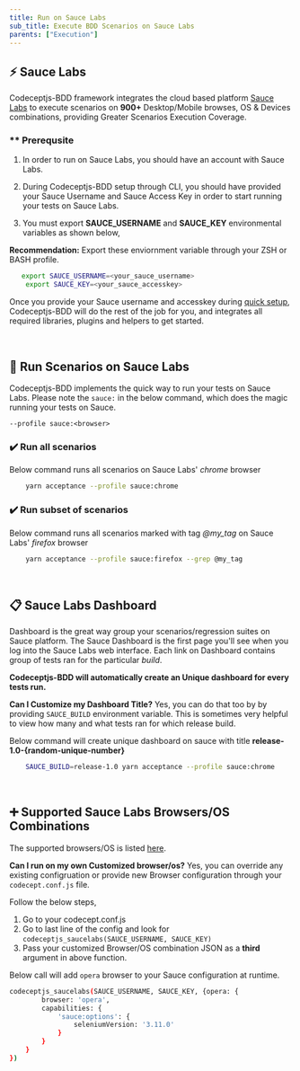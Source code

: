 ```yaml
---
title: Run on Sauce Labs
sub_title: Execute BDD Scenarios on Sauce Labs
parents: ["Execution"]
---
```

## ⚡️  Sauce Labs
Codeceptjs-BDD framework integrates the cloud based platform [Sauce Labs](https://saucelabs.com) to execute scenarios on **900+** Desktop/Mobile browses, OS & Devices combinations, providing Greater Scenarios Execution Coverage.

### ** Prerequsite

1. In order to run on Sauce Labs, you should have an account with Sauce Labs. 

2. During Codeceptjs-BDD setup through CLI, you should have provided your Sauce Username and Sauce Access Key in order to start running your tests on Sauce Labs. 
3. You must export **SAUCE\_USERNAME** and **SAUCE\_KEY** environmental variables as shown below,

**Recommendation:** Export these enviornment variable through your ZSH or BASH profile.

```bash
   export SAUCE_USERNAME=<your_sauce_username>
    export SAUCE_KEY=<your_sauce_accesskey>
```    

Once you provide your Sauce username and accesskey during [quick setup](/1-getting-started/setup-framework/), Codeceptjs-BDD will do the rest of the job for you, and integrates all required libraries, plugins and helpers to get started.

<br>

## 🏃 Run Scenarios on Sauce Labs

Codeceptjs-BDD implements the quick way to run your tests on Sauce Labs. Please note the `sauce:` in the below command, which does the magic running your tests on Sauce.

`--profile sauce:<browser>`
<br>

### ✔️ Run all scenarios

Below command runs all scenarios on Sauce Labs' _chrome_ browser

```bash
    yarn acceptance --profile sauce:chrome
```


### ✔️ Run subset of scenarios

Below command runs all scenarios marked with tag _@my\_tag_ on Sauce Labs' _firefox_ browser

```bash
    yarn acceptance --profile sauce:firefox --grep @my_tag
```
<br>

## 📋 Sauce Labs Dashboard

Dashboard is the great way group your scenarios/regression suites on Sauce platform. The Sauce Dashboard is the first page you'll see when you log into the Sauce Labs web interface. Each link on Dashboard contains group of tests ran for the particular _build_.

**Codeceptjs-BDD will automatically create an Unique dashboard for every tests run.**

**Can I Customize my Dashboard Title?**
Yes, you can do that too by by providing `SAUCE_BUILD` environment variable. This is sometimes very helpful to view how many and what tests ran for which release build.

Below command will create unique dashboard on sauce with title **release-1.0-{random-unique-number}**

```bash
    SAUCE_BUILD=release-1.0 yarn acceptance --profile sauce:chrome
```
<br>

## ➕ Supported Sauce Labs Browsers/OS Combinations

The supported browsers/OS is listed [here](https://github.com/gkushang/codeceptjs-bdd/blob/master/packages/codeceptjs-saucelabs/lib/browsers.conf.js). 

**Can I run on my own Customized browser/os?** 
Yes, you can override any existing configruation or provide new Browser configuration through your `codecept.conf.js` file. 

Follow the below steps,
1. Go to your codecept.conf.js
2. Go to last line of the config and look for `codeceptjs_saucelabs(SAUCE_USERNAME, SAUCE_KEY)`
3. Pass your customized Browser/OS combination JSON as a **third** argument in above function. 

Below call will add `opera` browser to your Sauce configuration at runtime.

```bash
codeceptjs_saucelabs(SAUCE_USERNAME, SAUCE_KEY, {opera: {
        browser: 'opera',
        capabilities: {
            'sauce:options': {
                seleniumVersion: '3.11.0'
            }
        }
    }
})
```


